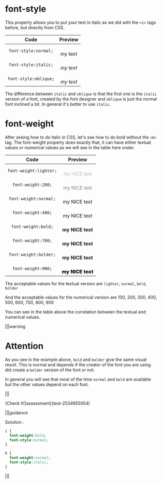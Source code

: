 # font-style

This property allows you to put your text in italic as we did with the `<i>` tags before, but directly from CSS. 

| Code | Preview |
|:----:|:------: |
| `font-style:normal;` | <div style="font-style:normal;">my text</div> |
| `font-style:italic;` | <div style="font-style:italic;">my text</div> |
| `font-style:oblique;` | <div style="font-style:oblique;">my text</div> |


The difference between `italic` and `oblique` is that the first one is the `italic` version of a font, created by the font designer and `oblique` is just the normal font inclined a bit. In general it's better to use `italic`.


# font-weight

After seeing how to do italic in CSS, let's see how to do bold without the `<b>` tag. The font-weight property does exactly that, it can have either textual values or numerical values as we will see in the table here under.


| Code | Preview |
|:----:|:------: |
| `font-weight:lighter;` | <div style="font-weight:lighter;">my NICE text</div> |
| `font-weight:200;` | <div style="font-weight:200;">my NICE text</div> |
| `font-weight:normal;` | <div style="font-weight:normal;">my NICE text</div> |
| `font-weight:400;` | <div style="font-weight:400;">my NICE text</div> |
| `font-weight:bold;` | <div style="font-weight:bold;">my NICE text</div> |
| `font-weight:700;` | <div style="font-weight:700;">my NICE text</div> |
| `font-weight:bolder;` | <div style="font-weight:bolder;">my NICE text</div> |
| `font-weight:900;` | <div style="font-weight:900;">my NICE text</div> |


The acceptable values for the textual version are `lighter`, `normal`, `bold`, `bolder`

And the acceptable values for the numerical version are 100, 200, 300, 400, 500, 600, 700, 800, 900

You can see in the table above the correlation between the textual and numerical values.

|||warning
# Attention

As you see in the example above, `bold` and `bolder` give the same visual result. This is normal and depends if the creator of the font you are using did create a `bolder` version of the font or not.

In general you will see that most of the time `normal` and `bold` are available but the other values depend on each font.

|||

{Check It!|assessment}(test-2534955054)

|||guidance

Solution :

```css
i {
  font-weight:bold;
  font-style:normal;
}

b {
  font-weight:normal;
  font-style:italic;
}

```

|||


